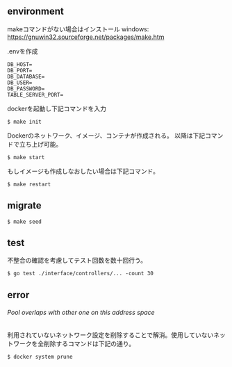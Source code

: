 
## environment
makeコマンドがない場合はインストール
windows: https://gnuwin32.sourceforge.net/packages/make.htm

.envを作成
```
DB_HOST=
DB_PORT=
DB_DATABASE=
DB_USER=
DB_PASSWORD=
TABLE_SERVER_PORT=
```

dockerを起動し下記コマンドを入力
```
$ make init
```
Dockerのネットワーク、イメージ、コンテナが作成される。
以降は下記コマンドで立ち上げ可能。
```
$ make start
```
もしイメージも作成しなおしたい場合は下記コマンド。
```
$ make restart
```

## migrate
```
$ make seed
```
## test
不整合の確認を考慮してテスト回数を数十回行う。
```
$ go test ./interface/controllers/... -count 30
```

## error
###### Pool overlaps with other one on this address space
利用されていないネットワーク設定を削除することで解消。使用していないネットワークを全削除するコマンドは下記の通り。
```
$ docker system prune
```